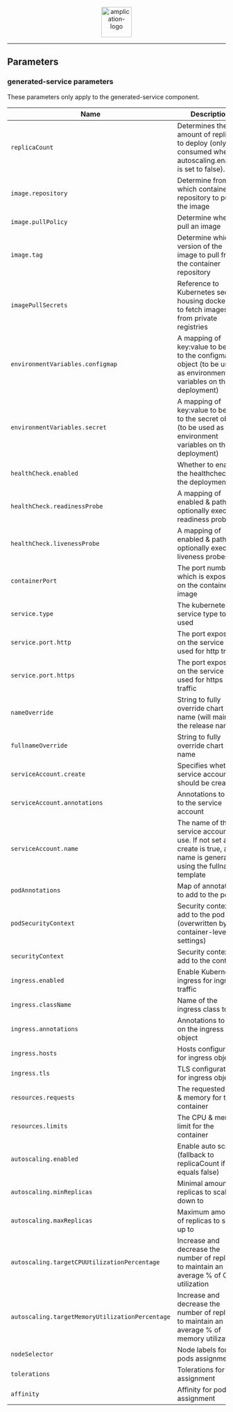 <p align="center">
  <a href="https://amplication.com" target="_blank">
    <img alt="amplication-logo" height="70" alt="Amplication Logo" src="https://amplication.com/images/amplication-logo-purple.svg"/>
  </a>
</p>

---

## Parameters

### generated-service parameters

These parameters only apply to the generated-service component.

| Name                                            | Description                                                                                                            | Value                                                                        |
| ----------------------------------------------- | ---------------------------------------------------------------------------------------------------------------------- | ---------------------------------------------------------------------------- |
| `replicaCount`                                  | Determines the amount of replicas to deploy (only consumed when autoscaling.enabled is set to false).                  | `1`                                                                          |
| `image.repository`                              | Determine from which container repository to pull the image                                                            | `439403303254.dkr.ecr.us-east-1.amazonaws.com/amplication-generated-service` |
| `image.pullPolicy`                              | Determine when to pull an image                                                                                        | `IfNotPresent`                                                               |
| `image.tag`                                     | Determine which version of the image to pull from the container repository                                             | `""`                                                                         |
| `imagePullSecrets`                              | Reference to Kubernetes secrets housing dockercfg to fetch images from private registries                              | `[]`                                                                         |
| `environmentVariables.configmap`                | A mapping of key:value to be add to the configmap object (to be used as environment variables on the deployment)       | `{}`                                                                         |
| `environmentVariables.secret`                   | A mapping of key:value to be add to the secret object (to be used as environment variables on the deployment)          | `{}`                                                                         |
| `healthCheck.enabled`                           | Whether to enable the healthcheck on the deployment                                                                    | `false`                                                                      |
| `healthCheck.readinessProbe`                    | A mapping of enabled & path to optionally execute readiness probes                                                     | `{}`                                                                         |
| `healthCheck.livenessProbe`                     | A mapping of enabled & path to optionally execute liveness probes                                                      | `{}`                                                                         |
| `containerPort`                                 | The port number which is exposed on the container image                                                                | `3000`                                                                       |
| `service.type`                                  | The kubernetes service type to be used                                                                                 | `ClusterIP`                                                                  |
| `service.port.http`                             | The port exposed on the service to be used for http traffic                                                            | `80`                                                                         |
| `service.port.https`                            | The port exposed on the service to be used for https traffic                                                           | `443`                                                                        |
| `nameOverride`                                  | String to fully override chart name (will maintain the release name)                                                   | `""`                                                                         |
| `fullnameOverride`                              | String to fully override chart name                                                                                    | `""`                                                                         |
| `serviceAccount.create`                         | Specifies whether a service account should be created                                                                  | `true`                                                                       |
| `serviceAccount.annotations`                    | Annotations to add to the service account                                                                              | `{}`                                                                         |
| `serviceAccount.name`                           | The name of the service account to use. If not set and create is true, a name is generated using the fullname template | `""`                                                                         |
| `podAnnotations`                                | Map of annotations to add to the pods                                                                                  | `{}`                                                                         |
| `podSecurityContext`                            | Security context to add to the pod (overwritten by container-level settings)                                           | `{}`                                                                         |
| `securityContext`                               | Security context to add to the container                                                                               | `{}`                                                                         |
| `ingress.enabled`                               | Enable Kubernetes ingress for ingress traffic                                                                          | `false`                                                                      |
| `ingress.className`                             | Name of the ingress class to use                                                                                       | `""`                                                                         |
| `ingress.annotations`                           | Annotations to add on the ingress object                                                                               | `{}`                                                                         |
| `ingress.hosts`                                 | Hosts configuration for ingress object                                                                                 | `[]`                                                                         |
| `ingress.tls`                                   | TLS configuration for ingress object                                                                                   | `[]`                                                                         |
| `resources.requests`                            | The requested CPU & memory for the container                                                                           | `{}`                                                                         |
| `resources.limits`                              | The CPU & memory limit for the container                                                                               | `{}`                                                                         |
| `autoscaling.enabled`                           | Enable auto scaling (fallback to replicaCount if equals false)                                                         | `false`                                                                      |
| `autoscaling.minReplicas`                       | Minimal amount of replicas to scale down to                                                                            | `1`                                                                          |
| `autoscaling.maxReplicas`                       | Maximum amount of replicas to scale up to                                                                              | `10`                                                                         |
| `autoscaling.targetCPUUtilizationPercentage`    | Increase and decrease the number of replicas to maintain an average % of CPU utilization                               | `80`                                                                         |
| `autoscaling.targetMemoryUtilizationPercentage` | Increase and decrease the number of replicas to maintain an average % of memory utilization                            | `80`                                                                         |
| `nodeSelector`                                  | Node labels for pods assignment                                                                                        | `{}`                                                                         |
| `tolerations`                                   | Tolerations for pods assignment                                                                                        | `[]`                                                                         |
| `affinity`                                      | Affinity for pods assignment                                                                                           | `{}`                                                                         |
